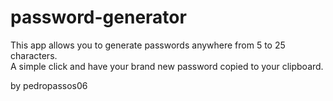 # password-generator
This app allows you to generate passwords anywhere from 5 to 25 characters.  
A simple click and have your brand new password copied to your clipboard. 

by pedropassos06
